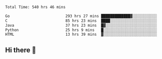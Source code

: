 <!--START_SECTION:waka-->

```txt
Total Time: 540 hrs 46 mins

Go                         293 hrs 27 mins █████████████▓░░░░░░░░░░░   54.19 %
C                          85 hrs 23 mins  ████░░░░░░░░░░░░░░░░░░░░░   15.77 %
Java                       37 hrs 23 mins  █▓░░░░░░░░░░░░░░░░░░░░░░░   06.90 %
Python                     25 hrs 9 mins   █░░░░░░░░░░░░░░░░░░░░░░░░   04.65 %
HTML                       13 hrs 39 mins  ▓░░░░░░░░░░░░░░░░░░░░░░░░   02.52 %
```

<!--END_SECTION:waka-->

## Hi there 👋

<!--
**prorok210/prorok210** is a ✨ _special_ ✨ repository because its `README.md` (this file) appears on your GitHub profile.

Here are some ideas to get you started:

- 🔭 I’m currently working on ...
- 🌱 I’m currently learning ...
- 👯 I’m looking to collaborate on ...
- 🤔 I’m looking for help with ...
- 💬 Ask me about ...
- 📫 How to reach me: ...
- 😄 Pronouns: ...
- ⚡ Fun fact: ...
-->
